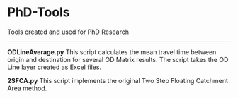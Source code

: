 # PhD-Tools
Tools created and used for PhD Research

***

**ODLineAverage.py**
This script calculates the mean travel time between origin and destination for several OD Matrix results. The script takes the OD Line layer created as Excel files.


**2SFCA.py**
This script implements the original Two Step Floating Catchment Area method.
